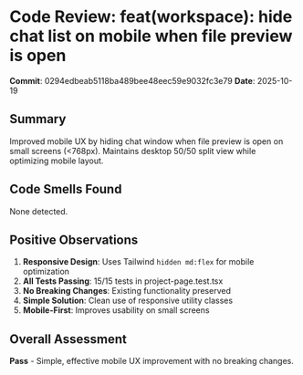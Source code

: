 # Code Review: feat(workspace): hide chat list on mobile when file preview is open

**Commit**: 0294edbeab5118ba489bee48eec59e9032fc3e79
**Date**: 2025-10-19

## Summary
Improved mobile UX by hiding chat window when file preview is open on small screens (<768px). Maintains desktop 50/50 split view while optimizing mobile layout.

## Code Smells Found

None detected.

## Positive Observations

1. **Responsive Design**: Uses Tailwind `hidden md:flex` for mobile optimization
2. **All Tests Passing**: 15/15 tests in project-page.test.tsx
3. **No Breaking Changes**: Existing functionality preserved
4. **Simple Solution**: Clean use of responsive utility classes
5. **Mobile-First**: Improves usability on small screens

## Overall Assessment
**Pass** - Simple, effective mobile UX improvement with no breaking changes.
